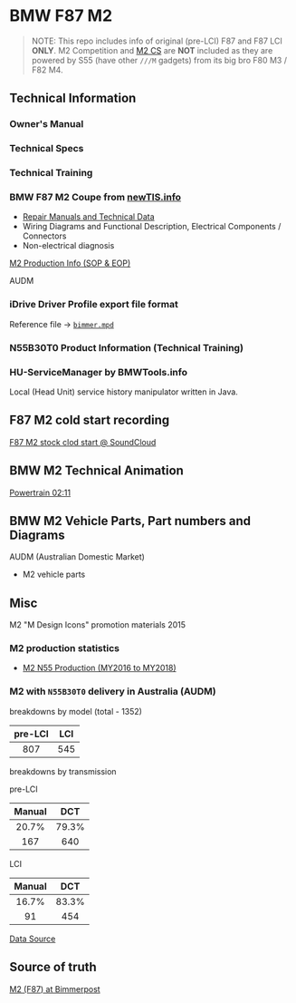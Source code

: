 # BMW F87 M2

> NOTE: This repo includes info of original (pre-LCI) F87 and F87 LCI **ONLY**. M2 Competition and [M2 CS](https://f87.bimmerpost.com/forums/showthread.php?t=1666448) are **NOT** included as they are powered by S55 (have other `///M` gadgets) from its big bro F80 M3 / F82 M4.

## Technical Information

### Owner's Manual

### Technical Specs

### Technical Training

### BMW F87 M2 Coupe from [newTIS.info](https://newtis.info)

- [Repair Manuals and Technical Data](https://newtis.info/tisv2/a/en/f87-m2-cou/repair-manuals/) 
- Wiring Diagrams and Functional Description, Electrical Components / Connectors
- Non-electrical diagnosis

[M2 Production Info (SOP & EOP)](https://www.bimmerarchive.org/e-code/f87.html)

AUDM


### iDrive Driver Profile export file format
Reference file -> [`bimmer.mpd`](data/bimmer.mpd)


### N55B30T0 Product Information (Technical Training)


### HU-ServiceManager by BMWTools.info

Local (Head Unit) service history manipulator written in Java.


## F87 M2 cold start recording

[F87 M2 stock clod start @ SoundCloud](https://soundcloud.com/terrywan9/f87-m2-cold-start)


## BMW M2 Technical Animation

[Powertrain 02:11](https://youtu.be/xx586o5cwFk)


## BMW M2 Vehicle Parts, Part numbers and Diagrams

AUDM (Australian Domestic Market)

- M2 vehicle parts


## Misc

M2 "M Design Icons" promotion materials 2015


### M2 production statistics
- [M2 N55 Production (MY2016 to MY2018)](https://f87.bimmerpost.com/forums/showthread.php?t=1404565)


### M2 with `N55B30T0` delivery in Australia (AUDM)

breakdowns by model (total - 1352)

| pre-LCI| LCI   |
| :----: | :----:|
| 807    | 545   |

breakdowns by transmission

pre-LCI

| Manual | DCT    |
| :----: | :----: |
| 20.7%  | 79.3%  |
| 167    | 640    |

LCI

| Manual | DCT    |
| :----: | :----: |
| 16.7%  | 83.3%  |
| 91     | 454    |

[Data Source](https://f87.bimmerpost.com/forums/showthread.php?t=1404565&page=12)


## Source of truth

[M2 (F87) at Bimmerpost](https://f87.bimmerpost.com/forums/showthread.php?t=1201088)
